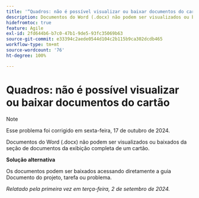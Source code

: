 ```yaml
---
title: '“Quadros: não é possível visualizar ou baixar documentos do cartão”'
description: Documentos do Word (.docx) não podem ser visualizados ou baixados da seção de documentos da exibição detalhada do cartão.
hidefromtoc: true
feature: Agile
exl-id: 2fd644b6-b7c0-47b1-9de5-93fc35069b63
source-git-commit: e33394c2aede0544d104c2b115b9ca302dcdb465
workflow-type: tm+mt
source-wordcount: '76'
ht-degree: 100%

---
```


# Quadros: não é possível visualizar ou baixar documentos do cartão

>[!NOTE]
>
>Esse problema foi corrigido em sexta-feira, 17 de outubro de 2024.

Documentos do Word (.docx) não podem ser visualizados ou baixados da seção de documentos da exibição completa de um cartão.

**Solução alternativa**

Os documentos podem ser baixados acessando diretamente a guia Documento do projeto, tarefa ou problema.

_Relatado pela primeira vez em terça-feira, 2 de setembro de 2024._
